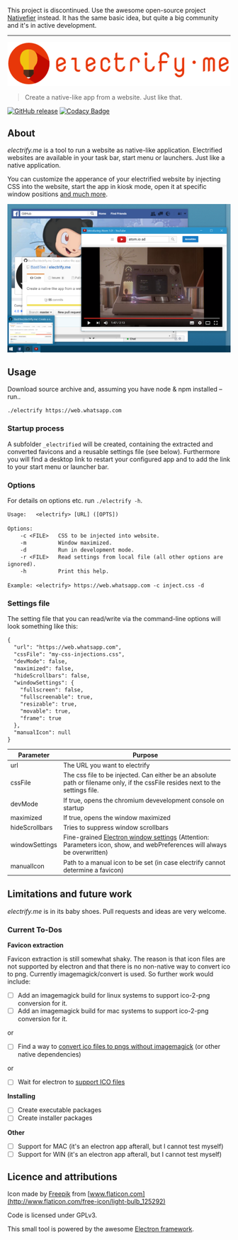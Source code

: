 This project is discontinued. Use the awesome open-source project [Nativefier](https://github.com/jiahaog/nativefier) instead. It has the same basic idea, but quite a big community and it's in active development. 

---

![Electrify-Logo](readme-res/logo+text.png)
> Create a native-like app from a website. Just like that.

[![GitHub release](https://img.shields.io/badge/version-0.2.2-green.svg)](https://github.com/BastiTee/electrify.me/releases/latest)
[![Codacy Badge](https://api.codacy.com/project/badge/Grade/1ce6531d28d84cffa342526dc183464b)](https://www.codacy.com/app/basti-tee/electrify-me?utm_source=github.com&amp;utm_medium=referral&amp;utm_content=BastiTee/electrify.me&amp;utm_campaign=Badge_Grade)

## About

*electrify.me* is a tool to run a website as native-like application. Electrified websites are available in your task bar, start menu or launchers. Just like a native application.

You can customize the apperance of your electrified website by injecting CSS into the website, start the app in kiosk mode, open it at specific window positions [and much more](http://electron.atom.io/docs/api/browser-window/#new-browserwindowoptions).

![Screenshot](readme-res/screenshot.png)

## Usage

Download source archive and, assuming you have node & npm installed – run..

```
./electrify https://web.whatsapp.com
```

### Startup process

A subfolder `_electrified` will be created, containing the extracted and converted favicons and a reusable settings file (see below).
Furthermore you will find a desktop link to restart your configured app and to add the link to your start menu or launcher bar.

### Options

For details on options etc. run `./electrify -h`.

```
Usage:   <electrify> [URL] ([OPTS])

Options:
    -c <FILE>   CSS to be injected into website.
    -m          Window maximized.
    -d          Run in development mode.
    -r <FILE>   Read settings from local file (all other options are ignored).
    -h          Print this help.

Example: <electrify> https://web.whatsapp.com -c inject.css -d
```

### Settings file

The setting file that you can read/write via the command-line options will look something like this:

```
{
  "url": "https://web.whatsapp.com",
  "cssFile": "my-css-injections.css",
  "devMode": false,
  "maximized": false,
  "hideScrollbars": false,
  "windowSettings": {
    "fullscreen": false,
    "fullscreenable": true,
    "resizable": true,
    "movable": true,
    "frame": true
  },
  "manualIcon": null
}
```

| Parameter | Purpose |
|-------------|------------|
| url | The URL you want to electrify |
| cssFile | The css file to be injected. Can either be an absolute path or filename only, if the cssFile resides next to the settings file. |
| devMode | If  true, opens the chromium devevelopment console on startup |
| maximized | If true, opens the window maximized |
| hideScrollbars | Tries to suppress window scrollbars |
| windowSettings | Fine-grained [Electron window settings](http://electron.atom.io/docs/api/browser-window/#new-browserwindowoptions) (Attention: Parameters icon, show, and webPreferences will always be overwritten) |
| manualIcon | Path to a manual icon to be set (in case electrify cannot determine a favicon) |

## Limitations and future work

*electrify.me* is in its baby shoes. Pull requests and ideas are very welcome.

### Current To-Dos

**Favicon extraction**

Favicon extraction is still somewhat shaky. The reason is that icon files are not supported by electron and that there is no non-native way to convert ico to png. Currently imagemagick/convert is used. So further work would include:

- [ ] Add an imagemagick build for linux systems to support ico-2-png conversion for it.
- [ ] Add an imagemagick build for mac systems to support ico-2-png conversion for it.

or

- [ ] Find a way to [convert ico files to pngs without imagemagick](http://stackoverflow.com/questions/37391106/convert-ico-icon-file-to-png-image-file-using-plain-javascript) (or other native dependencies)

or

- [ ] Wait for electron to [support ICO files](https://github.com/electron/electron/issues/2277)

**Installing**

- [ ] Create executable packages
- [ ] Create installer packages

**Other**

- [ ] Support for MAC (it's an electron app afterall, but I cannot test myself)
- [ ] Support for WIN (it's an electron app afterall, but I cannot test myself)

## Licence and attributions

Icon made by [Freepik](http://www.flaticon.com/authors/freepik) from [www.flaticon.com](http://www.flaticon.com/free-icon/light-bulb_125292)

Code is licensed under GPLv3.

This small tool is powered by the awesome [Electron framework](http://electron.atom.io/).
